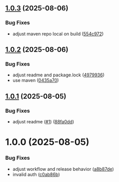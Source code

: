 ## [1.0.3](https://github.com/azifydev/facetec-aar/compare/v1.0.2...v1.0.3) (2025-08-06)


### Bug Fixes

* adjust maven repo local on build ([554c972](https://github.com/azifydev/facetec-aar/commit/554c972745f3a385a82c21be995b4b70359ac0a2))

## [1.0.2](https://github.com/azifydev/facetec-aar/compare/v1.0.1...v1.0.2) (2025-08-06)


### Bug Fixes

* adjust readme and package.lock ([4979936](https://github.com/azifydev/facetec-aar/commit/4979936627ec6cbd02ded3888474dab7902f2d3e))
* use maven ([0435a70](https://github.com/azifydev/facetec-aar/commit/0435a70460504096095b7354c688753dccd81089))

## [1.0.1](https://github.com/azifydev/facetec-aar/compare/v1.0.0...v1.0.1) (2025-08-05)


### Bug Fixes

* adjust readme ([#1](https://github.com/azifydev/facetec-aar/issues/1)) ([88fa0dd](https://github.com/azifydev/facetec-aar/commit/88fa0ddf95744f80b27e260607245e54e102e13a))

# 1.0.0 (2025-08-05)


### Bug Fixes

* adjust workflow and release behavior ([a8b87de](https://github.com/azifydev/facetec-aar/commit/a8b87de5b47fd64d6a129e3141cea1c94e333960))
* invalid auth ([c0ab86b](https://github.com/azifydev/facetec-aar/commit/c0ab86b0eadf43a5a0550c0dc4e3190bf5acee4c))
